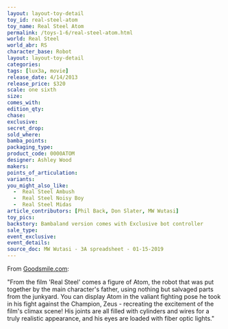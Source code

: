 ```yaml
---
layout: layout-toy-detail 
toy_id: real-steel-atom
toy_name: Real Steel Atom
permalink: /toys-1-6/real-steel-atom.html
world: Real Steel
world_abr: RS
character_base: Robot
layout: layout-toy-detail
categories: 
tags: [lux3a, movie]
release_date: 4/14/2013
release_price: $320 
scale: one sixth
size: 
comes_with: 
edition_qty: 
chase: 
exclusive: 
secret_drop: 
sold_where: 
bamba_points: 
packaging_type: 
product_code: 0000ATOM
designer: Ashley Wood
makers: 
points_of_articulation: 
variants: 
you_might_also_like: 
  -  Real Steel Ambush
  -  Real Steel Noisy Boy
  -  Real Steel Midas
article_contributors: [Phil Back, Don Slater, MW Wutasi]
toy_pics: 
backstory: Bambaland version comes with Exclusive bot controller
sale_type: 
event_exclusive: 
event_details: 
source_doc: MW Wutasi - 3A spreadsheet - 01-15-2019
---
```

From <a href="https://www.goodsmile.info/en/product/3883/REAL+STEEL+ATOM.html" target="_blank">Goodsmile.com</a>:

"From the film 'Real Steel' comes a figure of Atom, the robot that was put together by the main character's father, using nothing but salvaged parts from the junkyard. You can display Atom in the valiant fighting pose he took in his fight against the Champion, Zeus - recreating the excitement of the film's climax scene! His joints are all filled with cylinders and wires for a truly realistic appearance, and his eyes are loaded with fiber optic lights."
